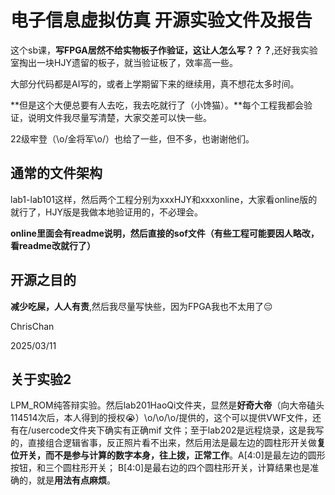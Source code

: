 # 电子信息虚拟仿真 开源实验文件及报告

这个sb课，**写FPGA居然不给实物板子作验证，这让人怎么写？？？**,还好我实验室掏出一块HJY遗留的板子，就当验证板了，效率高一些。

大部分代码都是AI写的，或者上学期留下来的继续用，真不想花太多时间。

**但是这个大便总要有人去吃，我去吃就行了（小馋猫）。**每个工程我都会验证，说明文件我尽量写清楚，大家交差可以快一些。

22级牢登（\o/金将军\o/）也给了一些，但不多，也谢谢他们。

## 通常的文件架构

lab1-lab101这样，然后两个工程分别为xxxHJY和xxxonline，大家看online版的就行了，HJY版是我做本地验证用的，不必理会。

**online里面会有readme说明，然后直接的sof文件（有些工程可能要因人略改，看readme改就行了）**

## 开源之目的

**减少吃屎，人人有责**,然后我尽量写快些，因为FPGA我也不太用了😔

ChrisChan

2025/03/11            

## 关于实验2

LPM_ROM纯答辩实验。然后lab201HaoQi文件夹，显然是**好奇大帝**（向大帝磕头114514次后，本人得到的授权😭）\o/\o/\o/提供的，这个可以提供VWF文件，还有在/usercode文件夹下确实有正确mif
文件；至于lab202是远程烧录，这是我写的，直接组合逻辑省事，反正照片看不出来，然后用法是最左边的圆柱形开关做**复位开关，而不是参与计算的数字本身，往上拨，正常工作**。A[4:0]是最左边的圆形按钮，和三个圆柱形开关；
B[4:0]是最右边的四个圆柱形开关，计算结果也是准确的，就是**用法有点麻烦**。
